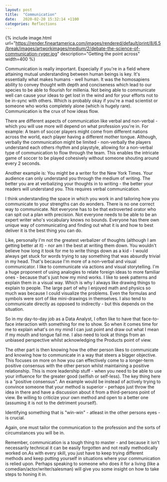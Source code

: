 ```yaml
---
layout: post
title:  "Communication"
date:   2020-02-20 15:32:14 +1100
categories: Reflections
---
```


{% include image.html url="https://render.fineartamerica.com/images/rendered/default/print/8/6.5/break/images/artworkimages/medium/2/debate-the-science-of-communication-ryger.jpg" description="Getting the point across" width=400 %}

Communication is really important. Especially if you're in a field where attaining mutual understanding between human beings is key.
It's essentially what makes humans - well human. It was the homosapiens ability to convey thought with depth and conciseness which lead to our species to be able to flourish for millenia. Not being able to communicate well can cause your ideas to get lost in the wind and for your efforts not to be in-sync with others. Which is probably okay if you're a mad scientist or someone who works completely alone (which is hugely rare). Communication is the crux of how ideas flow. 

There are different aspects of communication like verbal and non-verbal - which you will use more will depend on what profession you're in.
For example: A team of soccer players might come from different nations across the world, each player having a different mother tongue. Although, verbally the communication might be limited - non-verbally the players understand each others rhythm and playstyle, allowing for a non-verbal type of communication to flow through the team. This enables the intricate game of soccer to be played cohesively without someone shouting around every 2 seconds. 

Another example is: You might be a writer for the New York Times. Your audience can only understand you through the medium of writing. The better you are at verbalizing your thoughts in to writing - the better your readers will understand you. This requires verbal communication. 

I think understanding the space in which you work in and tailoring how you communicate to your strengths can do wonders. There is no one correct way to communicate.
Not everyone has to be that extroverted orator who can spit out a plan with precision. Not everyone needs to be able to be an expert writer who's vocabulary knows no bounds. Everyone has there own unique way of communicating and finding out what it is and how to best deliver it is the best thing you can do.

Like, personally I'm not the greatest verbalizer of thoughts (although I am getting better at it) - nor am I the best at writing them down. You wouldn't believe how long it took for me to write things down as a kid - I would always get stuck for words trying to say something that was absurdly trivial in my head. That's because I'm more of a non-verbal and visual communicator. I like to communicate via actions and visual storytelling. I'm a huge proponent of using analogies to relate foreign ideas to more familiar ones - because that's just how my mind works. I like to seek patterns and explain them in a visual way. Which is why I always like drawing things to explain to people. The large part of why I enjoyed math and physics so much was because I could visualize the problems. Even the formulas and symbols were sort of like mini-drawings in themselves. I also tend to communicate directly as opposed to indirectly - but this depends on the situation.

So in my day-to-day job as a Data Analyst, I often like to have that face-to-face interaction with something for me to show. So when it comes time for me to explain what's on my mind I can just point and draw out what I mean if my mouth and tongue fail me. I also need to look at things from an unbiased perspective whilst acknowledging the Products point of view.

The other part is then knowing how the other person likes to communicate and knowing how to communicate in a way that steers a bigger objective. This focuses on more on how you can effectively come to a longer-term positive consensus with the other person whilst maintaining a positive relationship. This is more leadership stuff - when you need to be able to use your influence for the greater good (selfish or self-less). The key thing here is a "positive consensus". An example would be instead of actively trying to convince someone that your method is superior - perhaps just throw the idea in there and have a discussion about it from a third-persons point of view. Be willing to criticize your own method and open to a better one (assuming it is not to the detriment yourself). 

Identifying something that is "win-win" - atleast in the other persons eyes - is crucial.

Again, one must tailor the communication to the profession and the sorts of circumstances you will be in.

Remember, communication is a tough thing to master - and because it isn't necessarily technical it can be easily forgotten and not really methodically worked on.As with every skill, you just have to keep trying different methods and keep putting yourself in situations where your communication is relied upon. Perhaps speaking to someone who does it for a living (like a comedian/actor/writer/salesman) will give you some insight on how to take steps to honing it in.

